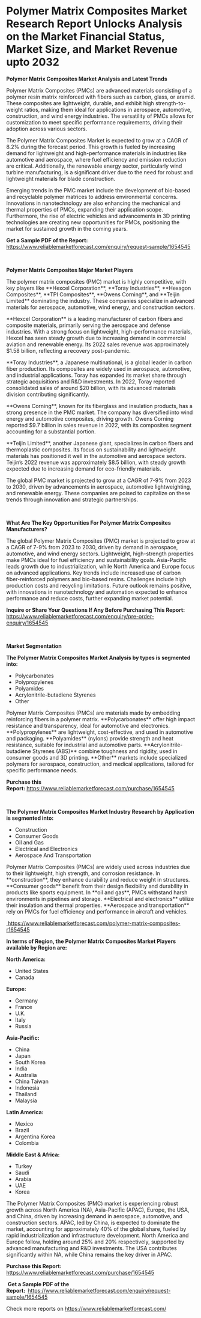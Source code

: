 <p><h1>Polymer Matrix Composites Market Research Report Unlocks Analysis on the Market Financial Status, Market Size, and Market Revenue upto 2032</h1></p><p><strong>Polymer Matrix Composites Market Analysis and Latest Trends</strong></p>
<p><p>Polymer Matrix Composites (PMCs) are advanced materials consisting of a polymer resin matrix reinforced with fibers such as carbon, glass, or aramid. These composites are lightweight, durable, and exhibit high strength-to-weight ratios, making them ideal for applications in aerospace, automotive, construction, and wind energy industries. The versatility of PMCs allows for customization to meet specific performance requirements, driving their adoption across various sectors.</p><p>The Polymer Matrix Composites Market is expected to grow at a CAGR of 8.2% during the forecast period. This growth is fueled by increasing demand for lightweight and high-performance materials in industries like automotive and aerospace, where fuel efficiency and emission reduction are critical. Additionally, the renewable energy sector, particularly wind turbine manufacturing, is a significant driver due to the need for robust and lightweight materials for blade construction.</p><p>Emerging trends in the PMC market include the development of bio-based and recyclable polymer matrices to address environmental concerns. Innovations in nanotechnology are also enhancing the mechanical and thermal properties of PMCs, expanding their application scope. Furthermore, the rise of electric vehicles and advancements in 3D printing technologies are creating new opportunities for PMCs, positioning the market for sustained growth in the coming years.</p></p>
<p><strong>Get a Sample PDF of the Report:&nbsp;</strong> <a href="https://www.reliablemarketforecast.com/enquiry/request-sample/1654545?utm_campaign=1080&utm_medium=2&utm_source=Github&utm_content=ia&utm_term=26012025&utm_id=polymer-matrix-composites">https://www.reliablemarketforecast.com/enquiry/request-sample/1654545</a></p>
<p>&nbsp;</p>
<p><strong>Polymer Matrix Composites Major Market Players</strong></p>
<p><p>The polymer matrix composites (PMC) market is highly competitive, with key players like **Hexcel Corporation**, **Toray Industries**, **Hexagon Composites**, **TPI Composites**, **Owens Corning**, and **Teijin Limited** dominating the industry. These companies specialize in advanced materials for aerospace, automotive, wind energy, and construction sectors.</p><p>**Hexcel Corporation** is a leading manufacturer of carbon fibers and composite materials, primarily serving the aerospace and defense industries. With a strong focus on lightweight, high-performance materials, Hexcel has seen steady growth due to increasing demand in commercial aviation and renewable energy. Its 2022 sales revenue was approximately $1.58 billion, reflecting a recovery post-pandemic.</p><p>**Toray Industries**, a Japanese multinational, is a global leader in carbon fiber production. Its composites are widely used in aerospace, automotive, and industrial applications. Toray has expanded its market share through strategic acquisitions and R&D investments. In 2022, Toray reported consolidated sales of around $20 billion, with its advanced materials division contributing significantly.</p><p>**Owens Corning**, known for its fiberglass and insulation products, has a strong presence in the PMC market. The company has diversified into wind energy and automotive composites, driving growth. Owens Corning reported $9.7 billion in sales revenue in 2022, with its composites segment accounting for a substantial portion.</p><p>**Teijin Limited**, another Japanese giant, specializes in carbon fibers and thermoplastic composites. Its focus on sustainability and lightweight materials has positioned it well in the automotive and aerospace sectors. Teijin’s 2022 revenue was approximately $8.5 billion, with steady growth expected due to increasing demand for eco-friendly materials.</p><p>The global PMC market is projected to grow at a CAGR of 7-9% from 2023 to 2030, driven by advancements in aerospace, automotive lightweighting, and renewable energy. These companies are poised to capitalize on these trends through innovation and strategic partnerships.</p></p>
<p>&nbsp;</p>
<p><strong>What Are The Key Opportunities For Polymer Matrix Composites Manufacturers?</strong></p>
<p><p>The global Polymer Matrix Composites (PMC) market is projected to grow at a CAGR of 7-9% from 2023 to 2030, driven by demand in aerospace, automotive, and wind energy sectors. Lightweight, high-strength properties make PMCs ideal for fuel efficiency and sustainability goals. Asia-Pacific leads growth due to industrialization, while North America and Europe focus on advanced applications. Key trends include increased use of carbon fiber-reinforced polymers and bio-based resins. Challenges include high production costs and recycling limitations. Future outlook remains positive, with innovations in nanotechnology and automation expected to enhance performance and reduce costs, further expanding market potential.</p></p>
<p><strong>Inquire or Share Your Questions If Any Before Purchasing This Report:</strong> <a href="https://www.reliablemarketforecast.com/enquiry/pre-order-enquiry/1654545?utm_campaign=1080&utm_medium=2&utm_source=Github&utm_content=ia&utm_term=26012025&utm_id=polymer-matrix-composites">https://www.reliablemarketforecast.com/enquiry/pre-order-enquiry/1654545</a></p>
<p>&nbsp;</p>
<p><strong>Market Segmentation</strong></p>
<p><strong>The Polymer Matrix Composites Market Analysis by types is segmented into:</strong></p>
<p><ul><li>Polycarbonates</li><li>Polypropylenes</li><li>Polyamides</li><li>Acrylonitrile-butadiene Styrenes</li><li>Other</li></ul></p>
<p><p>Polymer Matrix Composites (PMCs) are materials made by embedding reinforcing fibers in a polymer matrix. **Polycarbonates** offer high impact resistance and transparency, ideal for automotive and electronics. **Polypropylenes** are lightweight, cost-effective, and used in automotive and packaging. **Polyamides** (nylons) provide strength and heat resistance, suitable for industrial and automotive parts. **Acrylonitrile-butadiene Styrenes (ABS)** combine toughness and rigidity, used in consumer goods and 3D printing. **Other** markets include specialized polymers for aerospace, construction, and medical applications, tailored for specific performance needs.</p></p>
<p><strong>Purchase this Report:&nbsp;</strong><a href="https://www.reliablemarketforecast.com/purchase/1654545?utm_campaign=1080&utm_medium=2&utm_source=Github&utm_content=ia&utm_term=26012025&utm_id=polymer-matrix-composites">https://www.reliablemarketforecast.com/purchase/1654545</a></p>
<p>&nbsp;</p>
<p><strong>The Polymer Matrix Composites Market Industry Research by Application is segmented into:</strong></p>
<p><ul><li>Construction</li><li>Consumer Goods</li><li>Oil and Gas</li><li>Electrical and Electronics</li><li>Aerospace And Transportation</li></ul></p>
<p><p>Polymer Matrix Composites (PMCs) are widely used across industries due to their lightweight, high strength, and corrosion resistance. In **construction**, they enhance durability and reduce weight in structures. **Consumer goods** benefit from their design flexibility and durability in products like sports equipment. In **oil and gas**, PMCs withstand harsh environments in pipelines and storage. **Electrical and electronics** utilize their insulation and thermal properties. **Aerospace and transportation** rely on PMCs for fuel efficiency and performance in aircraft and vehicles.</p></p>
<p><a href="https://www.reliablemarketforecast.com/polymer-matrix-composites-r1654545?utm_campaign=1080&utm_medium=2&utm_source=Github&utm_content=ia&utm_term=26012025&utm_id=polymer-matrix-composites">&nbsp;https://www.reliablemarketforecast.com/polymer-matrix-composites-r1654545</a></p>
<p><strong>In terms of Region, the Polymer Matrix Composites Market Players available by Region are:</strong></p>
<p>
    <p> <strong> North America: </strong>
        <ul>
            <li>United States</li>
            <li>Canada</li>
        </ul>
        </p> 
    <p> <strong> Europe: </strong>
        <ul>
            <li>Germany</li>
            <li>France</li>
            <li>U.K.</li>
            <li>Italy</li>
            <li>Russia</li>
        </ul>
        </p> 
    <p> <strong> Asia-Pacific: </strong>
        <ul>
            <li>China</li>
            <li>Japan</li>
            <li>South Korea</li>
            <li>India</li>
            <li>Australia</li>
            <li>China Taiwan</li>
            <li>Indonesia</li>
            <li>Thailand</li>
            <li>Malaysia</li>
        </ul>
        </p> 
    <p> <strong> Latin America: </strong>
        <ul>
            <li>Mexico</li>
            <li>Brazil</li>
            <li>Argentina Korea</li>
            <li>Colombia</li>
        </ul>
        </p> 
    <p> <strong> Middle East & Africa: </strong>
        <ul>
            <li>Turkey</li>
            <li>Saudi</li>
            <li>Arabia</li>
            <li>UAE</li>
            <li>Korea</li>
        </ul>
    </p>
    </p>
<p><p>The Polymer Matrix Composites (PMC) market is experiencing robust growth across North America (NA), Asia-Pacific (APAC), Europe, the USA, and China, driven by increasing demand in aerospace, automotive, and construction sectors. APAC, led by China, is expected to dominate the market, accounting for approximately 40% of the global share, fueled by rapid industrialization and infrastructure development. North America and Europe follow, holding around 25% and 20% respectively, supported by advanced manufacturing and R&D investments. The USA contributes significantly within NA, while China remains the key driver in APAC.</p></p>
<p><strong>Purchase this Report: </strong><a href="https://www.reliablemarketforecast.com/purchase/1654545?utm_campaign=1080&utm_medium=2&utm_source=Github&utm_content=ia&utm_term=26012025&utm_id=polymer-matrix-composites">https://www.reliablemarketforecast.com/purchase/1654545</a></p>
<p>&nbsp;<strong>Get a Sample PDF of the Report:&nbsp;&nbsp;</strong><a href="https://www.reliablemarketforecast.com/enquiry/request-sample/1654545?utm_campaign=1080&utm_medium=2&utm_source=Github&utm_content=ia&utm_term=26012025&utm_id=polymer-matrix-composites">https://www.reliablemarketforecast.com/enquiry/request-sample/1654545</a></p>
<p><strong></strong></p>
<p>Check more reports on <a href="https://www.reliablemarketforecast.com/?utm_campaign=1080&utm_medium=2&utm_source=Github&utm_content=ia&utm_term=26012025&utm_id=polymer-matrix-composites">https://www.reliablemarketforecast.com/</a></p>
